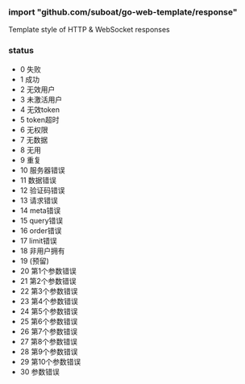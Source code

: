 ### import "github.com/suboat/go-web-template/response"
Template style of HTTP & WebSocket responses

### status
* 0 失败
* 1 成功
* 2 无效用户
* 3 未激活用户
* 4 无效token
* 5 token超时
* 6 无权限
* 7 无数据
* 8 无用
* 9 重复
* 10 服务器错误
* 11 数据错误
* 12 验证码错误
* 13 请求错误
* 14 meta错误
* 15 query错误
* 16 order错误
* 17 limit错误
* 18 非用户拥有
* 19 (预留)
* 20 第1个参数错误
* 21 第2个参数错误
* 22 第3个参数错误
* 23 第4个参数错误
* 24 第5个参数错误
* 25 第6个参数错误
* 26 第7个参数错误
* 27 第8个参数错误
* 28 第9个参数错误
* 29 第10个参数错误
* 30 参数错误
